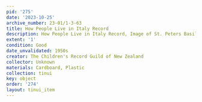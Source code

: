 ```yaml
---
pid: '275'
date: '2023-10-25'
archive_number: 23-01/1-3-63
title: How People Live in Italy Record
description: How People Live in Italy Record, Image of St. Peters Basilica on front.
extent: '1'
condition: Good
date_unvalidated: 1950s
creator: The Children's Record Guild of New Zealand
collector: Unknown
materials: Cardboard, Plastic
collection: tinui
key: object
order: '274'
layout: tinui_item
---
```

